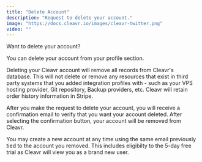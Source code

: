 ```yaml
---
title: "Delete Account"
description: "Request to delete your account."
image: "https://docs.cleavr.io/images/cleavr-twitter.png"
video: ""
---
```


Want to delete your account?

You can delete your account from your profile section.

<base-info>
Deleting your Cleavr account will remove all records from Cleavr's database. This will not delete or remove any resources that exist in third party systems that you added integration profiles with - such as your VPS hosting provider, Git repository, Backup providers, etc. Cleavr will retain order history information in Stripe. 
</base-info>

After you make the request to delete your account, you will receive a confirmation email to verify that you want your account deleted. After selecting the confirmation button, your account will be removed from Cleavr.

You may create a new account at any time using the same email previously tied to the account you removed. This includes eligibilty to the 5-day free trial as Cleavr will view you as a brand new user.
